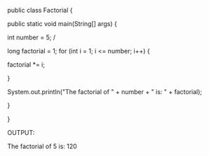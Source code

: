 public class Factorial {

public static void main(String[] args) {

int number = 5; /

long factorial = 1;
for (int i = 1; i <= number; i++) {

factorial *= i;

}

System.out.println("The factorial of " + number + " is: " + factorial);

}

}

OUTPUT:

The factorial of 5 is: 120
